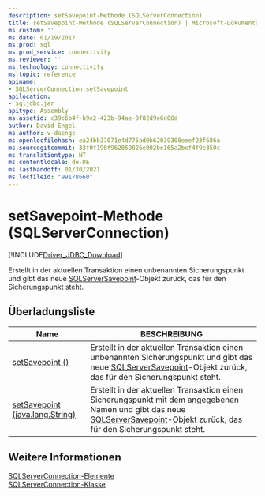 ```yaml
---
description: setSavepoint-Methode (SQLServerConnection)
title: setSavepoint-Methode (SQLServerConnection) | Microsoft-Dokumentation
ms.custom: ''
ms.date: 01/19/2017
ms.prod: sql
ms.prod_service: connectivity
ms.reviewer: ''
ms.technology: connectivity
ms.topic: reference
apiname:
- SQLServerConnection.setSavepoint
apilocation:
- sqljdbc.jar
apitype: Assembly
ms.assetid: c39c6b4f-b9e2-423b-94ae-9f82d9e6d08d
author: David-Engel
ms.author: v-daenge
ms.openlocfilehash: ea24bb37071e4d775ad0b62039308eeef23f686a
ms.sourcegitcommit: 33f0f190f962059826e002be165a2bef4f9e350c
ms.translationtype: HT
ms.contentlocale: de-DE
ms.lasthandoff: 01/30/2021
ms.locfileid: "99178660"
---
```

# <a name="setsavepoint-method-sqlserverconnection"></a>setSavepoint-Methode (SQLServerConnection)
[!INCLUDE[Driver_JDBC_Download](../../../includes/driver_jdbc_download.md)]

  Erstellt in der aktuellen Transaktion einen unbenannten Sicherungspunkt und gibt das neue [SQLServerSavepoint](../../../connect/jdbc/reference/sqlserversavepoint-class.md)-Objekt zurück, das für den Sicherungspunkt steht.  
  
## <a name="overload-list"></a>Überladungsliste  
  
|Name|BESCHREIBUNG|  
|----------|-----------------|  
|[setSavepoint ()](../../../connect/jdbc/reference/setsavepoint-method.md)|Erstellt in der aktuellen Transaktion einen unbenannten Sicherungspunkt und gibt das neue [SQLServerSavepoint](../../../connect/jdbc/reference/sqlserversavepoint-class.md)-Objekt zurück, das für den Sicherungspunkt steht.|  
|[setSavepoint (java.lang.String)](../../../connect/jdbc/reference/setsavepoint-method-java-lang-string.md)|Erstellt in der aktuellen Transaktion einen Sicherungspunkt mit dem angegebenen Namen und gibt das neue [SQLServerSavepoint](../../../connect/jdbc/reference/sqlserversavepoint-class.md)-Objekt zurück, das für den Sicherungspunkt steht.|  
  
## <a name="see-also"></a>Weitere Informationen  
 [SQLServerConnection-Elemente](../../../connect/jdbc/reference/sqlserverconnection-members.md)   
 [SQLServerConnection-Klasse](../../../connect/jdbc/reference/sqlserverconnection-class.md)  
  
  
